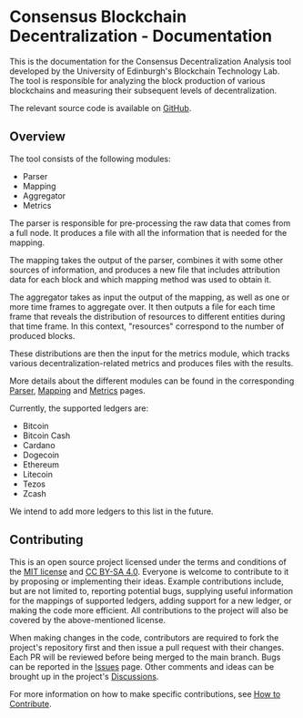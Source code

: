 # Consensus Blockchain Decentralization - Documentation

This is the documentation for the Consensus Decentralization Analysis tool developed by the University of Edinburgh's 
Blockchain Technology Lab. The tool is responsible for analyzing the block production of various blockchains and measuring their 
subsequent levels of decentralization.

The relevant source code is available on [GitHub](https://github.com/Blockchain-Technology-Lab/consensus-decentralization).

## Overview
The tool consists of the following modules:

- Parser
- Mapping
- Aggregator
- Metrics

The parser is responsible for pre-processing the raw data that comes from a full node. It produces a file
with all the information that is needed for the mapping.

The mapping takes the output of the parser, combines it with some other sources of information, and produces a new 
file that includes attribution data for each block and which mapping method was used to obtain it.

The aggregator takes as input the output of the mapping, as well as one or more time frames to aggregate over. It then 
outputs a file for each time frame that reveals the distribution of resources to different entities during that time 
frame. In this context, "resources" correspond to the number of produced blocks.

These distributions are then the input for the metrics module, which tracks various
decentralization-related metrics and produces files with the results.

More details about the different modules can be found in the corresponding [Parser](parsers.md), [Mapping](mappings.md)
and [Metrics](metrics.md) pages.

Currently, the supported ledgers are:

- Bitcoin
- Bitcoin Cash
- Cardano
- Dogecoin
- Ethereum 
- Litecoin
- Tezos
- Zcash

We intend to add more ledgers to this list in the future. 

## Contributing

This is an open source project licensed under the terms and conditions of the 
[MIT license](https://github.com/Blockchain-Technology-Lab/consensus-decentralization/blob/main/LICENSE) and
[CC BY-SA 4.0](https://creativecommons.org/licenses/by-sa/4.0/). 
Everyone is welcome to contribute to it by proposing or implementing their
ideas. Example contributions include, but are not limited to, reporting
potential bugs, supplying useful information for the mappings of supported
ledgers, adding support for a new ledger, or making the code more efficient.
All contributions to the project will also be covered by the above-mentioned
license.

When making changes in the code, contributors are required to fork the project's repository first and then issue a pull 
request with their changes. Each PR will be reviewed before being merged to the main branch. Bugs can be reported 
in the [Issues](https://github.com/Blockchain-Technology-Lab/consensus-decentralization/issues) page. 
Other comments and ideas can be brought up in the project's
[Discussions](https://github.com/Blockchain-Technology-Lab/consensus-decentralization/discussions).

For more information on how to make specific contributions, see [How to Contribute](contribute.md).